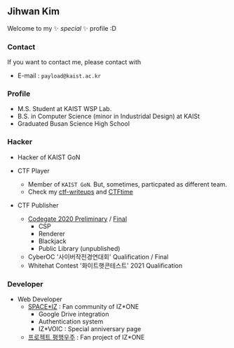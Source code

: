 ## Jihwan Kim
Welcome to my ✨ _special_ ✨ profile :D

### Contact
If you want to contact me, please contact with
* E-mail : `payload@kaist.ac.kr`

### Profile
* M.S. Student at KAIST WSP Lab.
* B.S. in Computer Science (minor in Industridal Design) at KAISt
* Graduated Busan Science High School

### Hacker
* Hacker of KAIST GoN

* CTF Player
  - Member of `KAIST GoN`. But, sometimes, particpated as different team.
  - Check my [ctf-writeups](https://github.com/mdsnins/ctf-writeups) and [CTFtime](https://ctftime.org/user/39983)

* CTF Publisher
  - [Codegate 2020 Preliminary](https://github.com/mdsnins/My-CTF-Challenges/tree/master/2020/Codegate-Qual) / 
  [Final](https://github.com/mdsnins/My-CTF-Challenges/tree/master/2020/Codegate-Final)
    - CSP
    - Renderer
    - Blackjack
    - Public Library (unpublished)
  - CyberOC '사이버작전경연대회' Qualification / Final
  - Whitehat Contest '화이트햇콘테스트' 2021 Qualification
  
### Developer

* Web Developer
  - [SPACE\*IZ](https://wiz-one.co.kr/) : Fan community of IZ\*ONE
    - Google Drive integration
    - Authentication system
    - IZ\*VOIC : Special anniversary page
  - [프로젝트 평행우주](https://reboot-iz.one/) : Fan project of IZ\*ONE
